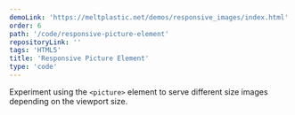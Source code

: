 ```yaml
---
demoLink: 'https://meltplastic.net/demos/responsive_images/index.html'
order: 6
path: '/code/responsive-picture-element'
repositoryLink: ''
tags: 'HTML5'
title: 'Responsive Picture Element'
type: 'code'
---
```


Experiment using the `<picture>` element to serve different size images depending on the viewport size.
